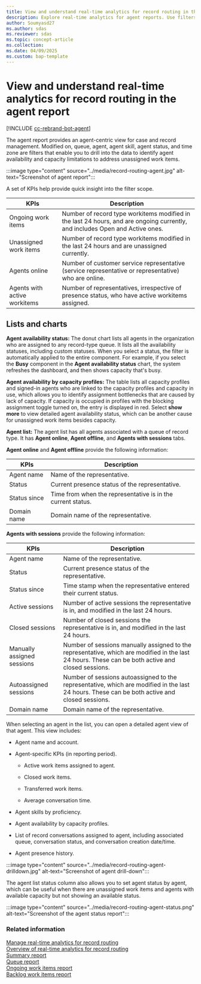 ```yaml
---
title: View and understand real-time analytics for record routing in the agent report
description: Explore real-time analytics for agent reports. Use filters and KPIs to manage agent performance and address capacity limitations.
author: Soumyasd27
ms.author: sdas
ms.reviewer: sdas
ms.topic: concept-article
ms.collection: 
ms.date: 04/09/2025
ms.custom: bap-template
---
```


# View and understand real-time analytics for record routing in the agent report

[!INCLUDE [cc-rebrand-bot-agent](../../includes/cc-rebrand-bot-agent.md)]

The agent report provides an agent-centric view for case and record management. Modified on, queue, agent, agent skill, agent status, and time zone are filters that enable you to drill into the data to identify agent availability and capacity limitations to address unassigned work items.

:::image type="content" source="../media/record-routing-agent.jpg" alt-text="Screenshot of agent report":::

A set of KPIs help provide quick insight into the filter scope.


|KPIs |Description |
|---------|---------|
|Ongoing work items     |   Number of record type workitems modified in the last 24 hours, and are ongoing currently, and includes Open and Active ones.      |
|Unassigned work items    |  Number of record type workitems modified in the last 24 hours and are unassigned currently.       |
|Agents online    |   Number of customer service representative (service representative or representative) who are online.    |
|Agents with active workitems   |Number of representatives, irrespective of presence status, who have active workitems assigned. |

## Lists and charts

**Agent availability status:** The donut chart lists all agents in the organization who are assigned to any record-type queue. It lists all the availability statuses, including custom statuses. When you select a status, the filter is automatically applied to the entire component. For example, if you select the **Busy** component in the **Agent availability status** chart, the system refreshes the dashboard, and then shows capacity that's busy. 

**Agent availability by capacity profiles:** The table lists all capacity profiles and signed-in agents who are linked to the capacity profiles and capacity in use, which allows you to identify assignment bottlenecks that are caused by lack of capacity. If capacity is occupied in profiles with the blocking assignment toggle turned on, the entry is displayed in red. Select **show more** to view detailed agent availability status, which can be another cause for unassigned work items besides capacity.

**Agent list:** The agent list has all agents associated with a queue of record type. It has **Agent online**, **Agent offline**, and **Agents with sessions** tabs.

**Agent online** and **Agent offline** provide the following information: 

|KPIs  |Description |
|---------|---------|
|Agent name    |  Name of the representative. |
|Status    |  Current presence status of the representative.       |
|Status since    | Time from when the representative is in the current status.        |
|Domain name    |    Domain name of the representative.     |

**Agents with sessions** provide the following information: 

|KPIs | Description  |
|---------|---------|
|Agent name   |   Name of the representative.   |
|Status    |      Current presence status of the representative.   |
|Status since    |    Time stamp when the representative entered their current status.      |
|Active  sessions |  Number of active sessions the representative is in, and modified in the last 24 hours. |
|Closed  sessions  |   Number of closed sessions the representative is in, and modified in the last 24 hours. |
|Manually assigned sessions| Number of sessions manually assigned to the representative, which are modified in the last 24 hours. These can be both active and closed sessions.|
|Autoassigned sessions| Number of sessions autoassigned to the representative, which are modified in the last 24 hours. These can be both active and closed sessions.|
|Domain name| Domain name of the representative.|

When selecting an agent in the list, you can open a detailed agent view of that agent. This view includes:

- Agent name and account.

- Agent-specific KPIs (in reporting period).

  - Active work items assigned to agent.

  - Closed work items.

  - Transferred work items.

  - Average conversation time.

- Agent skills by proficiency.

- Agent availability by capacity profiles.

- List of record conversations assigned to agent, including associated queue, conversation status, and conversation creation date/time.

- Agent presence history.

:::image type="content" source="../media/record-routing-agent-drilldown.jpg" alt-text="Screenshot of agent drill-down":::

The agent list status column also allows you to set agent status by agent, which can be useful when there are unassigned work items and
agents with available capacity but not showing an available status.

:::image type="content" source="../media/record-routing-agent-status.png" alt-text="Screenshot of the agent status report":::

### Related information

[Manage real-time analytics for record routing](../administer/enable-record-routing.md#manage-real-time-analytics-for-record-routing)  
[Overview of real-time analytics for record routing](rr-overview.md#overview-of-real-time-analytics-for-record-routing)  
[Summary report](rr-summary.md#view-and-understand-real-time-analytics-for-record-routing-in-the-summary-report)  
[Queue report](rr-queue.md#view-and-understand-real-time-analytics-for-record-routing-in-the-queue-report)  
[Ongoing work items report](rr-ongoingworkitems.md#view-and-understand-real-time-analytics-for-record-routing-in-the-ongoing-work-items-report)  
[Backlog work items report](rr-backlogitems.md#view-and-understand-real-time-analytics-for-record-routing-in-the-backlog-work-items-report)

